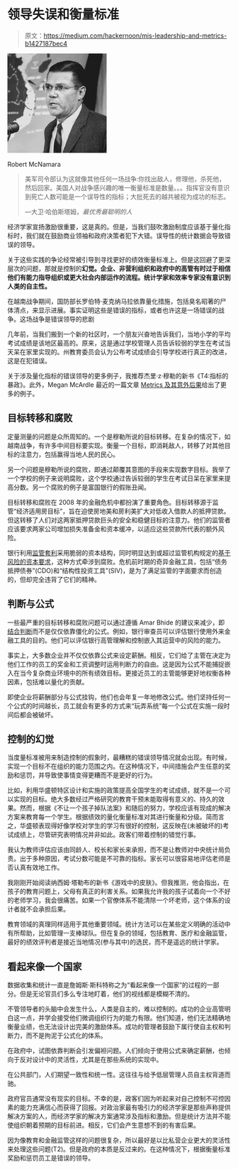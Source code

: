 # 领导失误和衡量标准

> 原文：<https://medium.com/hackernoon/mis-leadership-and-metrics-b1427187bec4>

![](img/0a3f4ecd211a96c141b7c7883074f544.png)

Robert McNamara

> 美军司令部认为这就像其他任何一场战争:你找出敌人，修理他，杀死他，然后回家。美国人对战争感兴趣的唯一衡量标准是数量。。。指挥官没有意识到死亡人数可能是一个误导性的指标；大批死去的越共被视为成功的标志。
> 
> —大卫·哈伯斯塔姆，*最优秀最聪明的人*

经济学家宣扬激励很重要，这是真的。但是，当我们鼓吹激励制度应该基于量化指标时，我们就在鼓励商业领袖和政府决策者犯下大错。误导性的统计数据会导致错误的领导。

关于这些实践的争论经常被引导到寻找更好的绩效衡量标准上。但是这回避了更深层次的问题，那就是控制的**幻觉。企业、非营利组织和政府中的高管有时过于相信他们有能力指导组织或更大社会内部运作的流程。统计学家和效率专家没有意识到人类的自主性。**

在越南战争期间，国防部长罗伯特·麦克纳马拉依靠量化措施，包括臭名昭著的尸体清点，来显示进展。事实证明这些是错误的指标，或者也许这是一场错误的战争。这场战争是错误领导的悲剧

几年前，当我们搬到一个新的社区时，一个朋友兴奋地告诉我们，当地小学的平均考试成绩是该地区最高的。原来，这是通过学校管理人员告诉较弱的学生在考试当天呆在家里实现的。州教育委员会认为公布考试成绩会引导学校进行真正的改进，这是在犯错误。

关于涉及量化指标的错误领导的更多例子，我推荐杰里·z·穆勒的新书《T4:指标的暴政》。此外，Megan McArdle 最近的一篇文章 [Metrics 及其意外后果](https://www.bloomberg.com/view/articles/2018-01-03/metrics-and-unintended-consequences-in-health-care-and-education)给出了更多的例子。

## 目标转移和腐败

定量测量的问题是众所周知的。一个是穆勒所说的目标转移。在复杂的情况下，如越南战争，有许多中间目标要实现。衡量一个目标，即消耗敌人，转移了对其他目标的注意力，包括赢得当地人民的民心。

另一个问题是穆勒所说的腐败，即通过颠覆其意图的手段来实现数字目标。我举了一个学校的例子来说明腐败，这个学校通过告诉较弱的学生在考试日呆在家里来提高分数。另一个腐败的例子是富国银行的假账丑闻。

目标转移和腐败在 2008 年的金融危机中都扮演了重要角色。目标转移源于监管“经济适用房目标”，旨在迫使房地美和房利美扩大对低收入借款人的抵押贷款。但这转移了人们对这两家抵押贷款巨头的安全和稳健目标的注意力。他们的监管者应该要求两家公司增加损失准备金和资本缓冲，以适应这些贷款所代表的额外风险。

银行利用[监管套利](https://www.google.com/search?q=bank+regulatory+arbitrage&oq=banks+regulatory+arbi&aqs=chrome.1.69i57j0l3.10034j0j7&sourceid=chrome&ie=UTF-8)采用脆弱的资本结构，同时明显达到或超过监管机构规定的[基于风险的资本要求](https://www.federalreserve.gov/GeneralInfo/Basel2/NPR_20060905/NPR/section_5.htm)，这种方式牵涉到腐败。危机前时期的奇异金融工具，包括“债务抵押债券”(CDO)和“结构性投资工具”(SIV)，是为了满足监管的字面要求而创造的，但却完全违背了它们的精神。

## 判断与公式

一些最严重的目标转移和腐败问题可以通过遵循 Amar Bhide 的建议来减少，即[结合判断](https://www.amazon.com/Call-Judgment-Sensible-Finance-Dynamic/dp/0199756074)而不是仅仅依靠僵化的公式。例如，银行审查员可以评估银行使用外来金融工具的目的。他们可以评估银行高管理解和控制嵌入其运营中的风险的能力。

事实上，大多数企业并不仅仅依靠公式来设定薪酬。相反，它们给了主管在决定为他们工作的员工的奖金和工资调整时运用判断力的自由。这是因为公式不能捕捉嵌入在当今复杂商业环境中的所有绩效目标。更接近员工的主管能够更好地权衡各种因素，包括难以量化的贡献。

即使企业将薪酬部分与公式挂钩，他们也会年复一年地修改公式。他们坚持任何一个公式的时间越长，员工就会有更多的方式来“玩弄系统”每一个公式在实施一段时间后都会被破坏。

## 控制的幻觉

当度量标准被用来制造控制的假象时，最糟糕的错误领导情况就会出现。有时候，实现一个目标不在组织的能力范围之内。在这种情况下，中间措施会产生任意的奖励和惩罚，并导致使事情变得更糟而不是更好的行为。

比如，利用华盛顿特区设计和实施的政策提高全国学生的考试成绩，就不是一个可以实现的目标。绝大多数经过严格研究的教育干预未能取得有意义的、持久的效果。然而，根据《不让一个孩子掉队法案》和随后的努力，学校应该有现成的解决方案来教育每一个学生。根据绩效的量化衡量标准对其进行衡量和分级。简而言之，华盛顿表现得好像学校对学生的学习有很好的控制，这反映在(未被破坏的)考试成绩上，尽管研究表明情况并非如此。政客们带着控制的错觉行事。

我认为教师评估应该由同龄人、校长和家长来承担，而不是让教师对中央统计局负责。出于多种原因，考试分数可能是不可靠的指标。家长可以很容易地评估老师是否认真有效地工作。

我刚刚开始阅读纳西姆·塔勒布的新书《游戏中的皮肤》。但我推测，他会指出，在孩子的教育问题上，父母有真正的利害关系。如果我允许我的孩子试着向一个不好的老师学习，我会很痛苦。如果一个官僚体系不能清除一个坏老师，这个体系的设计者就不会承担后果。

教育领域的真理同样适用于其他重要领域。统计方法可以在某些定义明确的活动中有所帮助，比如管理一支棒球队。但在复杂的领域，包括教育、医疗和金融监管，最好的绩效评判者是接近当地情况(参与其中)的选民，而不是遥远的统计学家。

## 看起来像一个国家

数据收集和统计一直是詹姆斯·斯科特称之为“看起来像一个国家”的过程的一部分。但是无论官员们多么专注地盯着，他们的视线都是模糊不清的。

不管领导者的头脑中会发生什么，人类是自主的，难以控制的。成功的企业高管明白这一点，并学会接受他们微调组织行为的能力有限。他们知道，他们无法精确地衡量业绩，也无法设计出完美的激励体系。成功的管理者鼓励下属行使自主权和判断力，而不是拘泥于公式化的体系。

在政府中，试图依靠判断会引发偏袒问题。人们倾向于使用公式来确定薪酬，也倾向于反对设计中的灵活性，尤其是在那些系统的实现中。

在公共部门，人们期望一致性和统一性。这往往与给予低层管理人员自主权背道而驰。

政府官员通常没有现实的目标。不幸的是，政客们因为听起来对自己控制不可控因素的能力充满信心而获得了回报。对政治家最有吸引力的经济学家是那些声称提供解决方案的人，而经济学家的解决方案通常涉及指标和激励。但是统计方法并不能使组织朝着预期的目标前进。相反，它们会产生意想不到的有害后果。

因为像教育和金融监管这样的问题很复杂，所以最好是以比私营企业更大的灵活性来处理这些问题(T2)。但是政府的本质是反过来的。在这种情况下，根据衡量标准奖励和惩罚员工是错误的领导。
